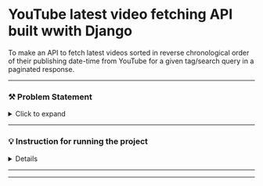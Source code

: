 




# YouTube latest video fetching API built wwith Django
To make an API to fetch latest videos sorted in reverse chronological order of their publishing date-time from YouTube for a given tag/search query in a paginated response.

<hr>

### ⚒ Problem Statement
<details>
  <summary>Click to expand</summary>
   
### ✓ Basic Requirements:

- ✅ Server should call the YouTube API continuously in background (async) with some interval (say 10 seconds) for fetching the latest videos for a predefined search query and should store the data of videos (specifically these fields - Video title, description, publishing datetime, thumbnails URLs and any other fields you require) in a database with proper indexes.

- ✅ A GET API which returns the stored video data in a paginated response sorted in descending order of published datetime.

- ✅ It should be scalable and optimized.

### Bonus Points:

- ✅ Add support for supplying multiple API keys so that if quota is exhausted on one, it automatically uses the next available key.

- ✅ Make a dashboard to view the stored videos with filters ( in-built DRF filters provided ) and sorting options (optional) 

### Instructions:
* You are free to choose any search query, for example: official, cricket, football etc. (choose something that has high frequency of video uploads)
* Try and keep your commit messages clean, and leave comments explaining what you are doing wherever it makes sense.
* Also try and use meaningful variable/function names, and maintain indentation and code style.
* Submission should have a README file containing instructions to run the server and test the API.
* Submission should be done on GitHub Externship Portal.


### Reference:
* [YouTube data v3 API](https://developers.google.com/youtube/v3/getting-started)
* [Search API reference](https://developers.google.com/youtube/v3/docs/search/list)
* To fetch the latest videos you need to specify these: type=video, order=date, publishedAfter=<SOME_DATE_TIME>
Without publishedAfter, it will give you cached results which will be too old
</details>

<hr>
   
### 💡 Instruction for running the project
   
<details>
<ol>
   <li>Install Python 3.8</li>
   
   <li>Then migrate the django models using following command</li>

    python manage.py migrate
   <li>And fire up the server</li>
    
    python manage.py runserver
    
   We can access API at 

    http://127.0.0.1:8000/api/youtubeVideos/

 
   
   **For Accessing Dashbord**
   
    http://127.0.0.1:8000/
 </ol>
 </details>
 <hr>
   
   
 <hr>
   
   
